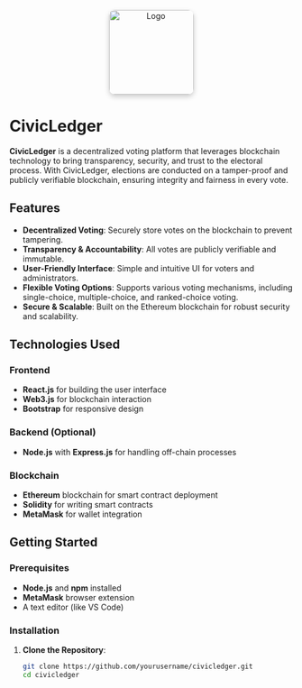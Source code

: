 <p align="center">
  <img src="CivicLedgerlogo.png" alt="Logo" width="150px" height="150px" style="border-radius: 10px; box-shadow: 0px 4px 10px rgba(0, 0, 0, 0.2);" />
</p>

# CivicLedger

**CivicLedger** is a decentralized voting platform that leverages blockchain technology to bring transparency, security, and trust to the electoral process. With CivicLedger, elections are conducted on a tamper-proof and publicly verifiable blockchain, ensuring integrity and fairness in every vote.

## Features

- **Decentralized Voting**: Securely store votes on the blockchain to prevent tampering.
- **Transparency & Accountability**: All votes are publicly verifiable and immutable.
- **User-Friendly Interface**: Simple and intuitive UI for voters and administrators.
- **Flexible Voting Options**: Supports various voting mechanisms, including single-choice, multiple-choice, and ranked-choice voting.
- **Secure & Scalable**: Built on the Ethereum blockchain for robust security and scalability.

## Technologies Used

### Frontend
- **React.js** for building the user interface
- **Web3.js** for blockchain interaction
- **Bootstrap** for responsive design

### Backend (Optional)
- **Node.js** with **Express.js** for handling off-chain processes

### Blockchain
- **Ethereum** blockchain for smart contract deployment
- **Solidity** for writing smart contracts
- **MetaMask** for wallet integration

## Getting Started

### Prerequisites
- **Node.js** and **npm** installed
- **MetaMask** browser extension
- A text editor (like VS Code)

### Installation

1. **Clone the Repository**:
   ```bash
   git clone https://github.com/yourusername/civicledger.git
   cd civicledger
